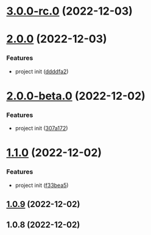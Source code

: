 

# [3.0.0-rc.0](https://github.com/wakaka378/release-it-test-wakaka/compare/2.0.0...3.0.0-rc.0) (2022-12-03)

# [2.0.0](https://github.com/wakaka378/release-it-test-wakaka/compare/2.0.0-beta.0...2.0.0) (2022-12-03)


### Features

* project init ([ddddfa2](https://github.com/wakaka378/release-it-test-wakaka/commit/ddddfa2c10a09a3697d6e748896ac6da99232b72))

# [2.0.0-beta.0](https://github.com/wakaka378/release-it-test-wakaka/compare/1.1.0...2.0.0-beta.0) (2022-12-02)


### Features

* project init ([307a172](https://github.com/wakaka378/release-it-test-wakaka/commit/307a1727ff59c842e644a4acc6d43810ff9f57e2))

# [1.1.0](https://github.com/wakaka378/release-it-test-wakaka/compare/1.0.9...1.1.0) (2022-12-02)


### Features

* project init ([f33bea5](https://github.com/wakaka378/release-it-test-wakaka/commit/f33bea58f52a375bc58c1724ff7cedbc6766b653))

## [1.0.9](https://github.com/wakaka378/release-it-test-wakaka/compare/1.0.8...1.0.9) (2022-12-02)

## 1.0.8 (2022-12-02)